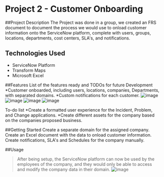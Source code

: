 # Project 2 - Customer Onboarding

##Project Description
The Project was done in a group, we created an FRS document to document the process we would use to onload customer information onto the ServiceNow platform, complete with users, groups, locations, departments, cost centers, SLA's, and notifications.

## Technologies Used
* ServiceNow Platform
* Transform Maps
* Microsoft Excel

##Features
List of the features ready and TODOs for future Development
*Customer onboarded, including users, locations, companies, Departments, with separated domains.
*Custom notifications for each customer.
![image](https://user-images.githubusercontent.com/80430334/131715372-add23812-6e49-4b57-95d7-eab90dc633a1.png)
![image](https://user-images.githubusercontent.com/80430334/131718796-6c3223a8-2864-4bcd-a122-b7a555f89bfd.png)
![image](https://user-images.githubusercontent.com/80430334/131719039-51970fdf-6ffe-462c-b5de-e0b9a97384b6.png)
![image](https://user-images.githubusercontent.com/80430334/131719214-3cfe0840-95a8-4464-b365-41c243f04fc0.png)


To-do list
*Create a formatted user experience for the Incident, Problem, and Change applications.
*Create different assets for the company based on the companies proposed business.

##Getting Started
Create a separate domain for the assigned company.
Create an Excel document with the data to onload customer information.
Create notifications, SLA's and Schedules for the company manually.

##Usage
>After being setup, the ServiceNow platform can now be used by the employees of the company, and they would only be able to access and modify the company data in their domain.
![image](https://user-images.githubusercontent.com/80430334/131720414-cd6995fa-d093-40e7-be61-0e6ad0bed8ec.png)

